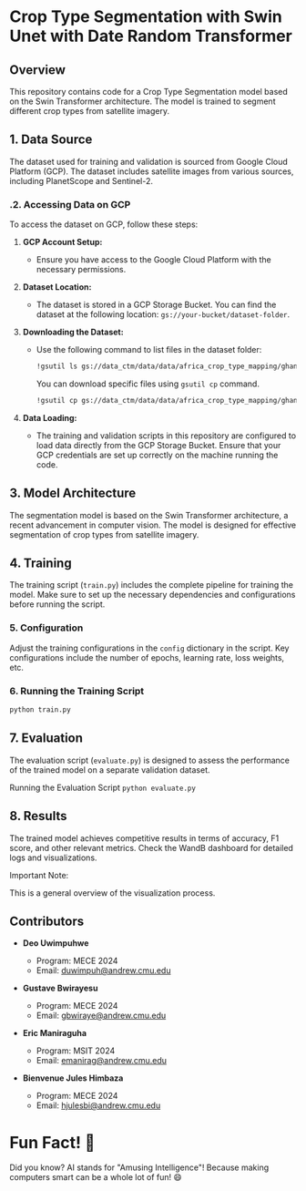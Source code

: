 # Crop Type Segmentation with Swin Unet with Date Random Transformer

## Overview

This repository contains code for a Crop Type Segmentation model based on the Swin Transformer architecture. The model is trained to segment different crop types from satellite imagery.

## 1. Data Source

The dataset used for training and validation is sourced from Google Cloud Platform (GCP). The dataset includes satellite images from various sources, including PlanetScope and Sentinel-2.

### .2. Accessing Data on GCP

To access the dataset on GCP, follow these steps:

1. **GCP Account Setup:**
   - Ensure you have access to the Google Cloud Platform with the necessary permissions.

2. **Dataset Location:**
   - The dataset is stored in a GCP Storage Bucket. You can find the dataset at the following location: `gs://your-bucket/dataset-folder`.
     
3. **Downloading the Dataset:**
   - Use the following command to list files in the dataset folder:

     ```bash
     !gsutil ls gs://data_ctm/data/data/africa_crop_type_mapping/ghana/
     ```

     You can download specific files using `gsutil cp` command.

     ```bash
     !gsutil cp gs://data_ctm/data/data/africa_crop_type_mapping/ghana/your_file.csv .
     ```
4. **Data Loading:**
   - The training and validation scripts in this repository are configured to load data directly from the GCP Storage Bucket. Ensure that your GCP credentials are set up correctly on the machine running the code.

## 3. Model Architecture

The segmentation model is based on the Swin Transformer architecture, a recent advancement in computer vision. The model is designed for effective segmentation of crop types from satellite imagery.

## 4. Training

The training script (`train.py`) includes the complete pipeline for training the model. Make sure to set up the necessary dependencies and configurations before running the script.

### 5. Configuration

Adjust the training configurations in the `config` dictionary in the script. Key configurations include the number of epochs, learning rate, loss weights, etc.

### 6. Running the Training Script

```bash
python train.py
```
## 7. Evaluation

The evaluation script (`evaluate.py`) is designed to assess the performance of the trained model on a separate validation dataset.

Running the Evaluation Script
`python evaluate.py`

## 8. Results

The trained model achieves competitive results in terms of accuracy, F1 score, and other relevant metrics. Check the WandB dashboard for detailed logs and visualizations.

Important Note:

This is a general overview of the visualization process.

## Contributors

- **Deo Uwimpuhwe**
  - Program: MECE 2024
  - Email: [duwimpuh@andrew.cmu.edu](mailto:duwimpuh@andrew.cmu.edu)

- **Gustave Bwirayesu**
  - Program: MECE 2024
  - Email: [gbwiraye@andrew.cmu.edu](mailto:gbwiraye@andrew.cmu.edu)

- **Eric Maniraguha**
  - Program: MSIT 2024
  - Email: [emanirag@andrew.cmu.edu](mailto:emanirag@andrew.cmu.edu)

- **Bienvenue Jules Himbaza**
  - Program: MECE 2024
  - Email: [hjulesbi@andrew.cmu.edu](mailto:hjulesbi@andrew.cmu.edu)

# Fun Fact! 🚀

Did you know? AI stands for "Amusing Intelligence"! Because making computers smart can be a whole lot of fun! 😄
